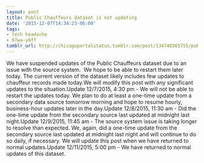 ```yaml
---
layout: post
title: Public Chauffeurs dataset is not updating
date: '2015-12-07T14:34:23-06:00'
tags:
- tech headache
- 97wa-y6ff
tumblr_url: http://chicagoportalstatus.tumblr.com/post/134740365755/public-chauffeurs-dataset-is-not-updating
---
```

We have suspended updates of the Public Chauffeurs dataset due to an issue with the source system.  We hope to be able to restart them later today. The current version of the dataset likely includes few updates to chauffeur records made today.We will modify this post with any significant updates to the situation.Update 12/7/2015, 4:30 pm - We will not be able to restart the updates today. We plan to do at least a one-time update from a secondary data source tomorrow morning and hope to resume hourly, business-hour updates later in the day.Update 12/8/2015, 11:30 am - Did the one-time update from the secondary source last updated at midnight last night.Update 12/9/2015, 11:45 am - The source system issue is taking longer to resolve than expected. We, again, did a one-time update from the secondary source last updated at midnight last night and will continue to do so daily, if necessary. We will update this post when we have returned to normal updates.Update 12/11/2015, 5:00 pm - We have returned to normal updates of this dataset.
